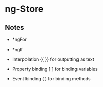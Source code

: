 # ng-Store

## Notes

- *ngFor

- *ngIf

- Interpolation {{ }} for outputting as text

- Property binding [ ] for binding variables

- Event binding ( )  for binding methods